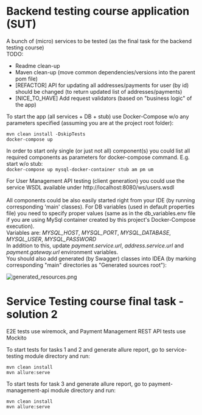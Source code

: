 # Backend testing course application (SUT)

A bunch of (micro) services to be tested (as the final task for the backend testing course)<br/>
TODO:
- Readme clean-up
- Maven clean-up (move common dependencies/versions into the parent pom file)
- [REFACTOR] API for updating all addresses/payments for user (by id) should be changed (to return updated list of addresses/payments)
- [NICE_TO_HAVE] Add request validators (based on "business logic" of the app)


To start the app (all services + DB + stub) use Docker-Compose w/o any parameters specified 
(assuming you are at the project root folder):<br/>
```
mvn clean install -DskipTests
docker-compose up
```

In order to start only single (or just not all) component(s) you could list all required
components as parameters for docker-compose command. E.g. start w/o stub:<br/>
```docker-compose up mysql-docker-container stub am pm um```

For User Management API testing (client generation) you could use the service WSDL available under http://localhost:8080/ws/users.wsdl <br/><br/>
All components could be also easily started right from your IDE
(by running corresponding 'main' classes). For DB variables (used in default properties file)
you need to specify proper values (same as in the db_variables.env file if you are using MySql container created
by this project's Docker-Compose execution).<br/>
Variables are: *MYSQL_HOST*, *MYSQL_PORT*, *MYSQL_DATABASE*, *MYSQL_USER*, *MYSQL_PASSWORD*<br/>
In addition to this, update *payment.service.url*, *address.service.url* and *payment.gateway.url* environment variables.<br/>
You should also add generated (by Swagger) classes into IDEA
(by marking corresponding "main" directories as "Generated sources root"):

![generated_resources.png](generated_resources.png)

# Service Testing course final task - solution 2
E2E tests use wiremock, and Payment Management REST API tests use Mockito

To start tests for tasks 1 and 2 and generate allure report, go to service-testing module directory and run:<br/>
```
mvn clean install
mvn allure:serve
```

To start tests for task 3 and generate allure report, go to payment-management-api module directory and run:<br/>
```
mvn clean install
mvn allure:serve
```

